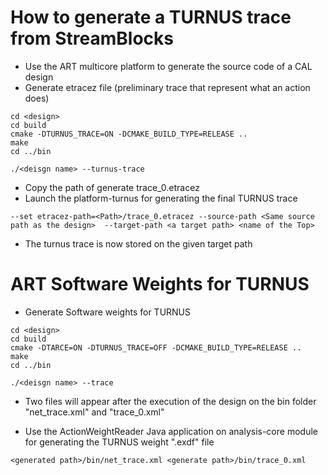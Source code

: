 How to generate a TURNUS trace from StreamBlocks
======================

- Use the ART multicore platform to generate the source code of a CAL design
- Generate etracez file (preliminary trace that represent what an action does)

```
cd <design>
cd build
cmake -DTURNUS_TRACE=ON -DCMAKE_BUILD_TYPE=RELEASE ..
make
cd ../bin

./<deisgn name> --turnus-trace
```

- Copy the path of generate trace_0.etracez
- Launch the platform-turnus for generating the final TURNUS trace

``
--set etracez-path=<Path>/trace_0.etracez --source-path <Same source path as the design>  --target-path <a target path> <name of the Top>
``

- The turnus trace is now stored on the given target path

ART Software Weights for TURNUS
========

- Generate Software weights for TURNUS

```
cd <design>
cd build
cmake -DTARCE=ON -DTURNUS_TRACE=OFF -DCMAKE_BUILD_TYPE=RELEASE ..
make
cd ../bin

./<deisgn name> --trace
```

- Two files will appear after the execution of the design on the bin folder "net_trace.xml" and "trace_0.xml"

- Use the ActionWeightReader Java application on analysis-core module for generating the TURNUS weight ".exdf" file

``
 <generated path>/bin/net_trace.xml <generate path>/bin/trace_0.xml
``